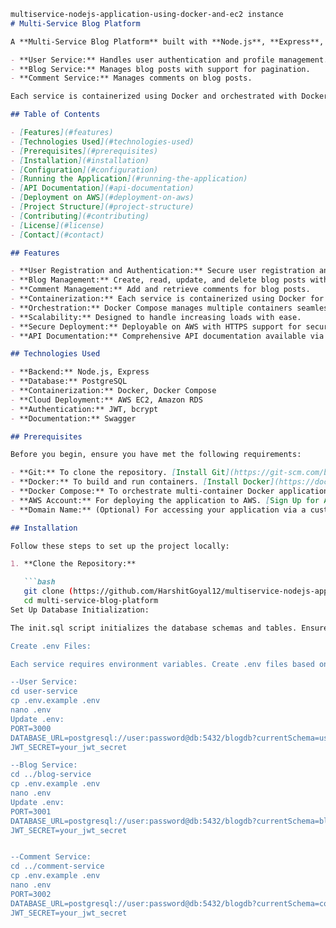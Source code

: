 ```markdown
multiservice-nodejs-application-using-docker-and-ec2 instance
# Multi-Service Blog Platform

A **Multi-Service Blog Platform** built with **Node.js**, **Express**, **Docker**, and **AWS**. This platform is composed of three distinct services:

- **User Service:** Handles user authentication and profile management.
- **Blog Service:** Manages blog posts with support for pagination.
- **Comment Service:** Manages comments on blog posts.

Each service is containerized using Docker and orchestrated with Docker Compose, ensuring a scalable and maintainable architecture. The platform is designed for easy deployment on AWS, leveraging Amazon EC2 and Amazon RDS for robust performance and reliability.

## Table of Contents

- [Features](#features)
- [Technologies Used](#technologies-used)
- [Prerequisites](#prerequisites)
- [Installation](#installation)
- [Configuration](#configuration)
- [Running the Application](#running-the-application)
- [API Documentation](#api-documentation)
- [Deployment on AWS](#deployment-on-aws)
- [Project Structure](#project-structure)
- [Contributing](#contributing)
- [License](#license)
- [Contact](#contact)

## Features

- **User Registration and Authentication:** Secure user registration and login using JWT and bcrypt for password hashing.
- **Blog Management:** Create, read, update, and delete blog posts with pagination support.
- **Comment Management:** Add and retrieve comments for blog posts.
- **Containerization:** Each service is containerized using Docker for consistency across environments.
- **Orchestration:** Docker Compose manages multiple containers seamlessly.
- **Scalability:** Designed to handle increasing loads with ease.
- **Secure Deployment:** Deployable on AWS with HTTPS support for secure communication.
- **API Documentation:** Comprehensive API documentation available via Swagger.

## Technologies Used

- **Backend:** Node.js, Express
- **Database:** PostgreSQL
- **Containerization:** Docker, Docker Compose
- **Cloud Deployment:** AWS EC2, Amazon RDS
- **Authentication:** JWT, bcrypt
- **Documentation:** Swagger

## Prerequisites

Before you begin, ensure you have met the following requirements:

- **Git:** To clone the repository. [Install Git](https://git-scm.com/book/en/v2/Getting-Started-Installing-Git)
- **Docker:** To build and run containers. [Install Docker](https://docs.docker.com/get-docker/)
- **Docker Compose:** To orchestrate multi-container Docker applications. [Install Docker Compose](https://docs.docker.com/compose/install/)
- **AWS Account:** For deploying the application to AWS. [Sign Up for AWS](https://aws.amazon.com/)
- **Domain Name:** (Optional) For accessing your application via a custom domain.

## Installation

Follow these steps to set up the project locally:

1. **Clone the Repository:**

   ```bash
   git clone (https://github.com/HarshitGoyal12/multiservice-nodejs-application-using-docker-and-ec2-.git)
   cd multi-service-blog-platform
Set Up Database Initialization:

The init.sql script initializes the database schemas and tables. Ensure it's executed when the PostgreSQL container starts. This is handled automatically by Docker Compose.

Create .env Files:

Each service requires environment variables. Create .env files based on the provided .env.example templates.

--User Service:
cd user-service
cp .env.example .env
nano .env
Update .env:
PORT=3000
DATABASE_URL=postgresql://user:password@db:5432/blogdb?currentSchema=users
JWT_SECRET=your_jwt_secret

--Blog Service:
cd ../blog-service
cp .env.example .env
nano .env
Update .env:
PORT=3001
DATABASE_URL=postgresql://user:password@db:5432/blogdb?currentSchema=blogs
JWT_SECRET=your_jwt_secret


--Comment Service:
cd ../comment-service
cp .env.example .env
nano .env
PORT=3002
DATABASE_URL=postgresql://user:password@db:5432/blogdb?currentSchema=comments
JWT_SECRET=your_jwt_secret



```
